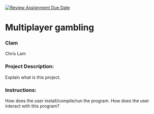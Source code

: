 [![Review Assignment Due Date](https://classroom.github.com/assets/deadline-readme-button-22041afd0340ce965d47ae6ef1cefeee28c7c493a6346c4f15d667ab976d596c.svg)](https://classroom.github.com/a/Vh67aNdh)
# Multiplayer gambling

### Clam

Chris Lam

### Project Description:

Explain what is this project.

### Instructions:

How does the user install/compile/run the program.
How does the user interact with this program?
